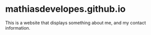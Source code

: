 # mathiasdevelopes.github.io

This is a website that displays something about me, and my contact information.